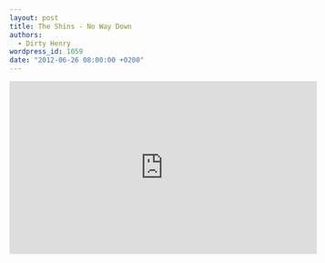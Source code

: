```yaml
---
layout: post
title: The Shins - No Way Down
authors:
  - Dirty Henry
wordpress_id: 1059
date: "2012-06-26 08:00:00 +0200"
---
```


<iframe width="540" height="304" src="http://www.youtube.com/embed/JVNINvk37Uk" frameborder="0" allowfullscreen></iframe>
